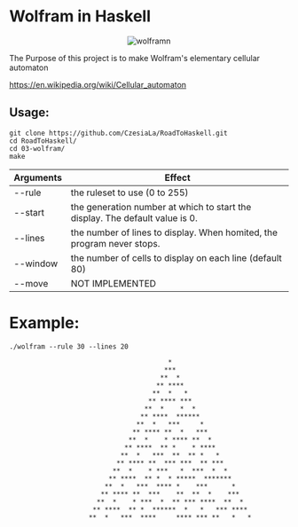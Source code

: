 # Wolfram in Haskell

<p align="center">
<img src="https://i1.wp.com/atlas.wolfram.com/01/01/30/01_01_103_30.gif" alt="wolframn"/><br/>
</p>

The Purpose of this project is to make Wolfram's elementary cellular automaton

https://en.wikipedia.org/wiki/Cellular_automaton

## Usage:

```
git clone https://github.com/CzesiaLa/RoadToHaskell.git
cd RoadToHaskell/
cd 03-wolfram/
make
```

| Arguments | Effect                                                                       |
|-----------|------------------------------------------------------------------------------|
| --rule    | the ruleset to use (0 to 255)                                                |
| --start   | the generation number at which to start the display. The default value is 0. |
| --lines   | the number of lines to display. When homited, the program never stops.       |        
| --window  | the number of cells to display on each line (default 80)                     |
| --move    | NOT IMPLEMENTED                                                              |


# Example:

```
./wolfram --rule 30 --lines 20

                                        *                                       
                                       ***                                      
                                      **  *                                     
                                     ** ****                                    
                                    **  *   *                                   
                                   ** **** ***                                  
                                  **  *    *  *                                 
                                 ** ****  ******                                
                                **  *   ***     *                               
                               ** **** **  *   ***                              
                              **  *    * **** **  *                             
                             ** ****  ** *    * ****                            
                            **  *   ***  **  ** *   *                           
                           ** **** **  *** ***  ** ***                          
                          **  *    * ***   *  ***  *  *                         
                         ** ****  ** *  * *****  *******                        
                        **  *   ***  **** *    ***      *                       
                       ** **** **  ***    **  **  *    ***                      
                      **  *    * ***  *  ** *** ****  **  *                     
                     ** ****  ** *  ******  *   *   *** ****                    
                    **  *   ***  ****     **** *** **   *   *                   
```